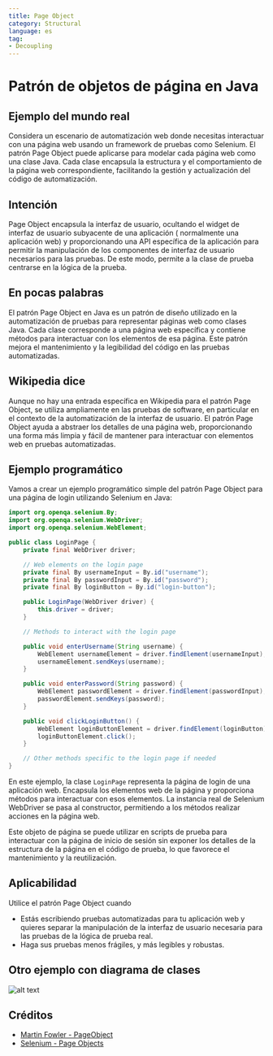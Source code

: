 ```yaml
---
title: Page Object
category: Structural
language: es
tag:
- Decoupling
---
```


# Patrón de objetos de página en Java

## Ejemplo del mundo real

Considera un escenario de automatización web donde necesitas interactuar con una página web usando un framework de
pruebas como Selenium. El patrón Page Object puede aplicarse para modelar cada página web como una clase Java. Cada
clase encapsula la estructura y el comportamiento de la página web correspondiente, facilitando la gestión y
actualización del código de automatización.

## Intención

Page Object encapsula la interfaz de usuario, ocultando el widget de interfaz de usuario subyacente de una aplicación (
normalmente una aplicación web) y proporcionando una API específica de la aplicación para permitir la manipulación de
los componentes de interfaz de usuario necesarios para las pruebas. De este modo, permite a la clase de prueba centrarse
en la lógica de la prueba.

## En pocas palabras

El patrón Page Object en Java es un patrón de diseño utilizado en la automatización de pruebas para representar páginas
web como clases Java. Cada clase corresponde a una página web específica y contiene métodos para interactuar con los
elementos de esa página. Este patrón mejora el mantenimiento y la legibilidad del código en las pruebas automatizadas.

## Wikipedia dice

Aunque no hay una entrada específica en Wikipedia para el patrón Page Object, se utiliza ampliamente en las pruebas de
software, en particular en el contexto de la automatización de la interfaz de usuario. El patrón Page Object ayuda a
abstraer los detalles de una página web, proporcionando una forma más limpia y fácil de mantener para interactuar con
elementos web en pruebas automatizadas.

## Ejemplo programático

Vamos a crear un ejemplo programático simple del patrón Page Object para una página de login utilizando Selenium en
Java:

```java
import org.openqa.selenium.By;
import org.openqa.selenium.WebDriver;
import org.openqa.selenium.WebElement;

public class LoginPage {
    private final WebDriver driver;

    // Web elements on the login page
    private final By usernameInput = By.id("username");
    private final By passwordInput = By.id("password");
    private final By loginButton = By.id("login-button");

    public LoginPage(WebDriver driver) {
        this.driver = driver;
    }

    // Methods to interact with the login page

    public void enterUsername(String username) {
        WebElement usernameElement = driver.findElement(usernameInput);
        usernameElement.sendKeys(username);
    }

    public void enterPassword(String password) {
        WebElement passwordElement = driver.findElement(passwordInput);
        passwordElement.sendKeys(password);
    }

    public void clickLoginButton() {
        WebElement loginButtonElement = driver.findElement(loginButton);
        loginButtonElement.click();
    }

    // Other methods specific to the login page if needed
}
```

En este ejemplo, la clase `LoginPage` representa la página de login de una aplicación web. Encapsula los elementos web
de la página y proporciona métodos para interactuar con esos elementos. La instancia real de Selenium WebDriver se pasa
al constructor, permitiendo a los métodos realizar acciones en la página web.

Este objeto de página se puede utilizar en scripts de prueba para interactuar con la página de inicio de sesión sin
exponer los detalles de la estructura de la página en el código de prueba, lo que favorece el mantenimiento y la
reutilización.

## Aplicabilidad

Utilice el patrón Page Object cuando

* Estás escribiendo pruebas automatizadas para tu aplicación web y quieres separar la manipulación de la interfaz de
  usuario necesaria para las pruebas de la lógica de prueba real.
* Haga sus pruebas menos frágiles, y más legibles y robustas.

## Otro ejemplo con diagrama de clases

![alt text](./etc/page-object.png "Page Object")

## Créditos

* [Martin Fowler - PageObject](http://martinfowler.com/bliki/PageObject.html)
* [Selenium - Page Objects](https://github.com/SeleniumHQ/selenium/wiki/PageObjects)
